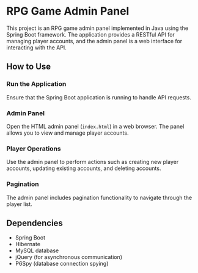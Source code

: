 # RPG Game Admin Panel

This project is an RPG game admin panel implemented in Java using the Spring Boot framework. The application provides a RESTful API for managing player accounts, and the admin panel is a web interface for interacting with the API.

## How to Use

### Run the Application
Ensure that the Spring Boot application is running to handle API requests.

### Admin Panel
Open the HTML admin panel (`index.html`) in a web browser. The panel allows you to view and manage player accounts.

### Player Operations
Use the admin panel to perform actions such as creating new player accounts, updating existing accounts, and deleting accounts.

### Pagination
The admin panel includes pagination functionality to navigate through the player list.

## Dependencies
- Spring Boot
- Hibernate
- MySQL database
- jQuery (for asynchronous communication)
- P6Spy (database connection spying)
